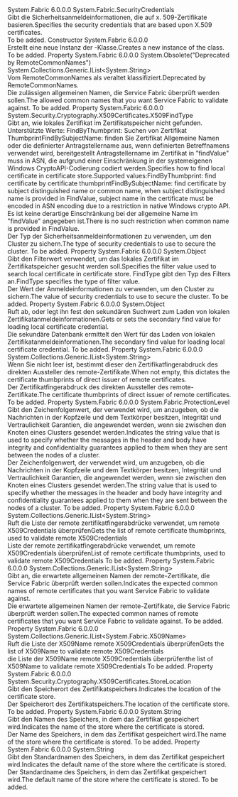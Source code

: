 <Type Name="X509Credentials" FullName="System.Fabric.X509Credentials">
  <TypeSignature Language="C#" Value="public sealed class X509Credentials : System.Fabric.SecurityCredentials" />
  <TypeSignature Language="ILAsm" Value=".class public auto ansi sealed beforefieldinit X509Credentials extends System.Fabric.SecurityCredentials" />
  <TypeSignature Language="DocId" Value="T:System.Fabric.X509Credentials" />
  <TypeSignature Language="VB.NET" Value="Public NotInheritable Class X509Credentials&#xA;Inherits SecurityCredentials" />
  <TypeSignature Language="F#" Value="type X509Credentials = class&#xA;    inherit SecurityCredentials" />
  <AssemblyInfo>
    <AssemblyName>System.Fabric</AssemblyName>
    <AssemblyVersion>6.0.0.0</AssemblyVersion>
  </AssemblyInfo>
  <Base>
    <BaseTypeName>System.Fabric.SecurityCredentials</BaseTypeName>
  </Base>
  <Interfaces />
  <Docs>
    <summary>
      <para><span data-ttu-id="7912d-101">Gibt die Sicherheitsanmeldeinformationen, die auf x. 509-Zertifikate basieren.</span><span class="sxs-lookup"><span data-stu-id="7912d-101">Specifies the security credentials that are based upon X.509 certificates.</span></span></para>
    </summary>
    <remarks>To be added.</remarks>
  </Docs>
  <Members>
    <Member MemberName=".ctor">
      <MemberSignature Language="C#" Value="public X509Credentials ();" />
      <MemberSignature Language="ILAsm" Value=".method public hidebysig specialname rtspecialname instance void .ctor() cil managed" />
      <MemberSignature Language="DocId" Value="M:System.Fabric.X509Credentials.#ctor" />
      <MemberSignature Language="VB.NET" Value="Public Sub New ()" />
      <MemberType>Constructor</MemberType>
      <AssemblyInfo>
        <AssemblyName>System.Fabric</AssemblyName>
        <AssemblyVersion>6.0.0.0</AssemblyVersion>
      </AssemblyInfo>
      <Parameters />
      <Docs>
        <summary>
          <para><span data-ttu-id="7912d-102">Erstellt eine neue Instanz der <see cref="T:System.Fabric.X509Credentials" />-Klasse.</span><span class="sxs-lookup"><span data-stu-id="7912d-102">Creates a new instance of the <see cref="T:System.Fabric.X509Credentials" /> class.</span></span></para>
        </summary>
        <remarks>To be added.</remarks>
      </Docs>
    </Member>
    <Member MemberName="AllowedCommonNames">
      <MemberSignature Language="C#" Value="public System.Collections.Generic.IList&lt;string&gt; AllowedCommonNames { get; }" />
      <MemberSignature Language="ILAsm" Value=".property instance class System.Collections.Generic.IList`1&lt;string&gt; AllowedCommonNames" />
      <MemberSignature Language="DocId" Value="P:System.Fabric.X509Credentials.AllowedCommonNames" />
      <MemberSignature Language="VB.NET" Value="Public ReadOnly Property AllowedCommonNames As IList(Of String)" />
      <MemberSignature Language="F#" Value="member this.AllowedCommonNames : System.Collections.Generic.IList&lt;string&gt;" Usage="System.Fabric.X509Credentials.AllowedCommonNames" />
      <MemberType>Property</MemberType>
      <AssemblyInfo>
        <AssemblyName>System.Fabric</AssemblyName>
        <AssemblyVersion>6.0.0.0</AssemblyVersion>
      </AssemblyInfo>
      <Attributes>
        <Attribute>
          <AttributeName>System.Obsolete("Deprecated by RemoteCommonNames")</AttributeName>
        </Attribute>
      </Attributes>
      <ReturnValue>
        <ReturnType>System.Collections.Generic.IList&lt;System.String&gt;</ReturnType>
      </ReturnValue>
      <Docs>
        <summary>
          <para><span data-ttu-id="7912d-103">Vom RemoteCommonNames als veraltet klassifiziert.</span><span class="sxs-lookup"><span data-stu-id="7912d-103">Deprecated by RemoteCommonNames.</span></span></para>
        </summary>
        <value>
          <para><span data-ttu-id="7912d-104">Die zulässigen allgemeinen Namen, die Service Fabric überprüft werden sollen.</span><span class="sxs-lookup"><span data-stu-id="7912d-104">The allowed common names that you want Service Fabric to validate against.</span></span></para>
        </value>
        <remarks>To be added.</remarks>
      </Docs>
    </Member>
    <Member MemberName="FindType">
      <MemberSignature Language="C#" Value="public System.Security.Cryptography.X509Certificates.X509FindType FindType { get; set; }" />
      <MemberSignature Language="ILAsm" Value=".property instance valuetype System.Security.Cryptography.X509Certificates.X509FindType FindType" />
      <MemberSignature Language="DocId" Value="P:System.Fabric.X509Credentials.FindType" />
      <MemberSignature Language="VB.NET" Value="Public Property FindType As X509FindType" />
      <MemberSignature Language="F#" Value="member this.FindType : System.Security.Cryptography.X509Certificates.X509FindType with get, set" Usage="System.Fabric.X509Credentials.FindType" />
      <MemberType>Property</MemberType>
      <AssemblyInfo>
        <AssemblyName>System.Fabric</AssemblyName>
        <AssemblyVersion>6.0.0.0</AssemblyVersion>
      </AssemblyInfo>
      <ReturnValue>
        <ReturnType>System.Security.Cryptography.X509Certificates.X509FindType</ReturnType>
      </ReturnValue>
      <Docs>
        <summary>
          <para> <span data-ttu-id="7912d-105">Gibt an, wie lokales Zertifikat im Zertifikatspeicher nicht gefunden. Unterstützte Werte: FindByThumbprint: Suchen von Zertifikat ThumbprintFindBySubjectName: finden Sie Zertifikat Allgemeine Namen oder die definierter Antragstellername aus, wenn definierten Betreffnamens verwendet wird, bereitgestellt Antragstellername im Zertifikat in "findValue" muss in ASN, die aufgrund einer Einschränkung in der systemeigenen Windows CryptoAPI-Codierung codiert werden.</span><span class="sxs-lookup"><span data-stu-id="7912d-105">Specifies how to find local certificate in certificate store.Supported values:FindByThumbprint: find certificate by certificate thumbprintFindBySubjectName: find certificate by subject distinguished name or common name, when subject distinguished name is provided in FindValue, subject name in the certificate must be encoded in ASN encoding due to a restriction in native Windows crypto API.</span></span> <span data-ttu-id="7912d-106">Es ist keine derartige Einschränkung bei der allgemeine Name im "findValue" angegeben ist.</span><span class="sxs-lookup"><span data-stu-id="7912d-106">There is no such restriction when common name is provided in FindValue.</span></span></para>
        </summary>
        <value>
          <para><span data-ttu-id="7912d-107">Der Typ der Sicherheitsanmeldeinformationen zu verwenden, um den Cluster zu sichern.</span><span class="sxs-lookup"><span data-stu-id="7912d-107">The type of security credentials to use to secure the cluster.</span></span></para>
        </value>
        <remarks>To be added.</remarks>
      </Docs>
    </Member>
    <Member MemberName="FindValue">
      <MemberSignature Language="C#" Value="public object FindValue { get; set; }" />
      <MemberSignature Language="ILAsm" Value=".property instance object FindValue" />
      <MemberSignature Language="DocId" Value="P:System.Fabric.X509Credentials.FindValue" />
      <MemberSignature Language="VB.NET" Value="Public Property FindValue As Object" />
      <MemberSignature Language="F#" Value="member this.FindValue : obj with get, set" Usage="System.Fabric.X509Credentials.FindValue" />
      <MemberType>Property</MemberType>
      <AssemblyInfo>
        <AssemblyName>System.Fabric</AssemblyName>
        <AssemblyVersion>6.0.0.0</AssemblyVersion>
      </AssemblyInfo>
      <ReturnValue>
        <ReturnType>System.Object</ReturnType>
      </ReturnValue>
      <Docs>
        <summary>
          <para><span data-ttu-id="7912d-108">Gibt den Filterwert verwendet, um das lokales Zertifikat im Zertifikatspeicher gesucht werden soll.</span><span class="sxs-lookup"><span data-stu-id="7912d-108">Specifies the filter value used to search local certificate in certificate store.</span></span> <span data-ttu-id="7912d-109">FindType gibt den Typ des Filters an.</span><span class="sxs-lookup"><span data-stu-id="7912d-109">FindType specifies the type of filter value.</span></span></para>
        </summary>
        <value>
          <para><span data-ttu-id="7912d-110">Der Wert der Anmeldeinformationen zu verwenden, um den Cluster zu sichern.</span><span class="sxs-lookup"><span data-stu-id="7912d-110">The value of security credentials to use to secure the cluster.</span></span></para>
        </value>
        <remarks>To be added.</remarks>
      </Docs>
    </Member>
    <Member MemberName="FindValueSecondary">
      <MemberSignature Language="C#" Value="public object FindValueSecondary { get; set; }" />
      <MemberSignature Language="ILAsm" Value=".property instance object FindValueSecondary" />
      <MemberSignature Language="DocId" Value="P:System.Fabric.X509Credentials.FindValueSecondary" />
      <MemberSignature Language="VB.NET" Value="Public Property FindValueSecondary As Object" />
      <MemberSignature Language="F#" Value="member this.FindValueSecondary : obj with get, set" Usage="System.Fabric.X509Credentials.FindValueSecondary" />
      <MemberType>Property</MemberType>
      <AssemblyInfo>
        <AssemblyName>System.Fabric</AssemblyName>
        <AssemblyVersion>6.0.0.0</AssemblyVersion>
      </AssemblyInfo>
      <ReturnValue>
        <ReturnType>System.Object</ReturnType>
      </ReturnValue>
      <Docs>
        <summary>
          <para><span data-ttu-id="7912d-111">Ruft ab, oder legt ihn fest den sekundären Suchwert zum Laden von lokalen Zertifikatanmeldeinformationen.</span><span class="sxs-lookup"><span data-stu-id="7912d-111">Gets or sets the secondary find value for loading local certificate credential.</span></span></para>
        </summary>
        <value>
          <para><span data-ttu-id="7912d-112">Die sekundäre Datenbank ermittelt den Wert für das Laden von lokalen Zertifikatanmeldeinformationen.</span><span class="sxs-lookup"><span data-stu-id="7912d-112">The secondary find value for loading local certificate credential.</span></span></para>
        </value>
        <remarks>To be added.</remarks>
      </Docs>
    </Member>
    <Member MemberName="IssuerThumbprints">
      <MemberSignature Language="C#" Value="public System.Collections.Generic.IList&lt;string&gt; IssuerThumbprints { get; }" />
      <MemberSignature Language="ILAsm" Value=".property instance class System.Collections.Generic.IList`1&lt;string&gt; IssuerThumbprints" />
      <MemberSignature Language="DocId" Value="P:System.Fabric.X509Credentials.IssuerThumbprints" />
      <MemberSignature Language="VB.NET" Value="Public ReadOnly Property IssuerThumbprints As IList(Of String)" />
      <MemberSignature Language="F#" Value="member this.IssuerThumbprints : System.Collections.Generic.IList&lt;string&gt;" Usage="System.Fabric.X509Credentials.IssuerThumbprints" />
      <MemberType>Property</MemberType>
      <AssemblyInfo>
        <AssemblyName>System.Fabric</AssemblyName>
        <AssemblyVersion>6.0.0.0</AssemblyVersion>
      </AssemblyInfo>
      <ReturnValue>
        <ReturnType>System.Collections.Generic.IList&lt;System.String&gt;</ReturnType>
      </ReturnValue>
      <Docs>
        <summary>
          <para><span data-ttu-id="7912d-113">Wenn Sie nicht leer ist, bestimmt dieser den Zertifikatfingerabdruck des direkten Aussteller des remote-Zertifikate.</span><span class="sxs-lookup"><span data-stu-id="7912d-113">When not empty, this dictates the certificate thumbprints of direct issuer of remote certificates.</span></span></para>
        </summary>
        <value>
          <para><span data-ttu-id="7912d-114">Der Zertifikatfingerabdruck des direkten Aussteller des remote-Zertifikate.</span><span class="sxs-lookup"><span data-stu-id="7912d-114">The certificate thumbprints of direct issuer of remote certificates.</span></span></para>
        </value>
        <remarks>To be added.</remarks>
      </Docs>
    </Member>
    <Member MemberName="ProtectionLevel">
      <MemberSignature Language="C#" Value="public System.Fabric.ProtectionLevel ProtectionLevel { get; set; }" />
      <MemberSignature Language="ILAsm" Value=".property instance valuetype System.Fabric.ProtectionLevel ProtectionLevel" />
      <MemberSignature Language="DocId" Value="P:System.Fabric.X509Credentials.ProtectionLevel" />
      <MemberSignature Language="VB.NET" Value="Public Property ProtectionLevel As ProtectionLevel" />
      <MemberSignature Language="F#" Value="member this.ProtectionLevel : System.Fabric.ProtectionLevel with get, set" Usage="System.Fabric.X509Credentials.ProtectionLevel" />
      <MemberType>Property</MemberType>
      <AssemblyInfo>
        <AssemblyName>System.Fabric</AssemblyName>
        <AssemblyVersion>6.0.0.0</AssemblyVersion>
      </AssemblyInfo>
      <ReturnValue>
        <ReturnType>System.Fabric.ProtectionLevel</ReturnType>
      </ReturnValue>
      <Docs>
        <summary>
          <para><span data-ttu-id="7912d-115">Gibt den Zeichenfolgenwert, der verwendet wird, um anzugeben, ob die Nachrichten in der Kopfzeile und dem Textkörper besitzen, Integrität und Vertraulichkeit Garantien, die angewendet werden, wenn sie zwischen den Knoten eines Clusters gesendet werden.</span><span class="sxs-lookup"><span data-stu-id="7912d-115">Indicates the string value that is used to specify whether the messages in the header and body have integrity and confidentiality guarantees applied to them when they are sent between the nodes of a cluster.</span></span></para>
        </summary>
        <value>
          <para><span data-ttu-id="7912d-116">Der Zeichenfolgenwert, der verwendet wird, um anzugeben, ob die Nachrichten in der Kopfzeile und dem Textkörper besitzen, Integrität und Vertraulichkeit Garantien, die angewendet werden, wenn sie zwischen den Knoten eines Clusters gesendet werden.</span><span class="sxs-lookup"><span data-stu-id="7912d-116">The string value that is used to specify whether the messages in the header and body have integrity and confidentiality guarantees applied to them when they are sent between the nodes of a cluster.</span></span></para>
        </value>
        <remarks>To be added.</remarks>
      </Docs>
    </Member>
    <Member MemberName="RemoteCertThumbprints">
      <MemberSignature Language="C#" Value="public System.Collections.Generic.IList&lt;string&gt; RemoteCertThumbprints { get; }" />
      <MemberSignature Language="ILAsm" Value=".property instance class System.Collections.Generic.IList`1&lt;string&gt; RemoteCertThumbprints" />
      <MemberSignature Language="DocId" Value="P:System.Fabric.X509Credentials.RemoteCertThumbprints" />
      <MemberSignature Language="VB.NET" Value="Public ReadOnly Property RemoteCertThumbprints As IList(Of String)" />
      <MemberSignature Language="F#" Value="member this.RemoteCertThumbprints : System.Collections.Generic.IList&lt;string&gt;" Usage="System.Fabric.X509Credentials.RemoteCertThumbprints" />
      <MemberType>Property</MemberType>
      <AssemblyInfo>
        <AssemblyName>System.Fabric</AssemblyName>
        <AssemblyVersion>6.0.0.0</AssemblyVersion>
      </AssemblyInfo>
      <ReturnValue>
        <ReturnType>System.Collections.Generic.IList&lt;System.String&gt;</ReturnType>
      </ReturnValue>
      <Docs>
        <summary>
          <para><span data-ttu-id="7912d-117">Ruft die Liste der remote zertifikatfingerabdrücke verwendet, um remote X509Credentials überprüfen</span><span class="sxs-lookup"><span data-stu-id="7912d-117">Gets the list of remote certificate thumbprints, used to validate remote X509Credentials</span></span></para>
        </summary>
        <value>
          <para><span data-ttu-id="7912d-118">Liste der remote zertifikatfingerabdrücke verwendet, um remote X509Credentials überprüfen</span><span class="sxs-lookup"><span data-stu-id="7912d-118">List of remote certificate thumbprints, used to validate remote X509Credentials</span></span></para>
        </value>
        <remarks>To be added.</remarks>
      </Docs>
    </Member>
    <Member MemberName="RemoteCommonNames">
      <MemberSignature Language="C#" Value="public System.Collections.Generic.IList&lt;string&gt; RemoteCommonNames { get; }" />
      <MemberSignature Language="ILAsm" Value=".property instance class System.Collections.Generic.IList`1&lt;string&gt; RemoteCommonNames" />
      <MemberSignature Language="DocId" Value="P:System.Fabric.X509Credentials.RemoteCommonNames" />
      <MemberSignature Language="VB.NET" Value="Public ReadOnly Property RemoteCommonNames As IList(Of String)" />
      <MemberSignature Language="F#" Value="member this.RemoteCommonNames : System.Collections.Generic.IList&lt;string&gt;" Usage="System.Fabric.X509Credentials.RemoteCommonNames" />
      <MemberType>Property</MemberType>
      <AssemblyInfo>
        <AssemblyName>System.Fabric</AssemblyName>
        <AssemblyVersion>6.0.0.0</AssemblyVersion>
      </AssemblyInfo>
      <ReturnValue>
        <ReturnType>System.Collections.Generic.IList&lt;System.String&gt;</ReturnType>
      </ReturnValue>
      <Docs>
        <summary>
          <para><span data-ttu-id="7912d-119">Gibt an, die erwartete allgemeinen Namen der remote-Zertifikate, die Service Fabric überprüft werden sollen.</span><span class="sxs-lookup"><span data-stu-id="7912d-119">Indicates the expected common names of remote certificates that you want Service Fabric to validate against.</span></span></para>
        </summary>
        <value>
          <para><span data-ttu-id="7912d-120">Die erwartete allgemeinen Namen der remote-Zertifikate, die Service Fabric überprüft werden sollen.</span><span class="sxs-lookup"><span data-stu-id="7912d-120">The expected common names of remote certificates that you want Service Fabric to validate against.</span></span></para>
        </value>
        <remarks>To be added.</remarks>
      </Docs>
    </Member>
    <Member MemberName="RemoteX509Names">
      <MemberSignature Language="C#" Value="public System.Collections.Generic.IList&lt;System.Fabric.X509Name&gt; RemoteX509Names { get; }" />
      <MemberSignature Language="ILAsm" Value=".property instance class System.Collections.Generic.IList`1&lt;class System.Fabric.X509Name&gt; RemoteX509Names" />
      <MemberSignature Language="DocId" Value="P:System.Fabric.X509Credentials.RemoteX509Names" />
      <MemberSignature Language="VB.NET" Value="Public ReadOnly Property RemoteX509Names As IList(Of X509Name)" />
      <MemberSignature Language="F#" Value="member this.RemoteX509Names : System.Collections.Generic.IList&lt;System.Fabric.X509Name&gt;" Usage="System.Fabric.X509Credentials.RemoteX509Names" />
      <MemberType>Property</MemberType>
      <AssemblyInfo>
        <AssemblyName>System.Fabric</AssemblyName>
        <AssemblyVersion>6.0.0.0</AssemblyVersion>
      </AssemblyInfo>
      <ReturnValue>
        <ReturnType>System.Collections.Generic.IList&lt;System.Fabric.X509Name&gt;</ReturnType>
      </ReturnValue>
      <Docs>
        <summary>
          <para><span data-ttu-id="7912d-121">Ruft die Liste der X509Name remote X509Credentials überprüfen</span><span class="sxs-lookup"><span data-stu-id="7912d-121">Gets the list of X509Name to validate remote X509Credentials</span></span></para>
        </summary>
        <value>
          <para><span data-ttu-id="7912d-122">die Liste der X509Name remote X509Credentials überprüfen</span><span class="sxs-lookup"><span data-stu-id="7912d-122">the list of X509Name to validate remote X509Credentials</span></span></para>
        </value>
        <remarks>To be added.</remarks>
      </Docs>
    </Member>
    <Member MemberName="StoreLocation">
      <MemberSignature Language="C#" Value="public System.Security.Cryptography.X509Certificates.StoreLocation StoreLocation { get; set; }" />
      <MemberSignature Language="ILAsm" Value=".property instance valuetype System.Security.Cryptography.X509Certificates.StoreLocation StoreLocation" />
      <MemberSignature Language="DocId" Value="P:System.Fabric.X509Credentials.StoreLocation" />
      <MemberSignature Language="VB.NET" Value="Public Property StoreLocation As StoreLocation" />
      <MemberSignature Language="F#" Value="member this.StoreLocation : System.Security.Cryptography.X509Certificates.StoreLocation with get, set" Usage="System.Fabric.X509Credentials.StoreLocation" />
      <MemberType>Property</MemberType>
      <AssemblyInfo>
        <AssemblyName>System.Fabric</AssemblyName>
        <AssemblyVersion>6.0.0.0</AssemblyVersion>
      </AssemblyInfo>
      <ReturnValue>
        <ReturnType>System.Security.Cryptography.X509Certificates.StoreLocation</ReturnType>
      </ReturnValue>
      <Docs>
        <summary>
          <para><span data-ttu-id="7912d-123">Gibt den Speicherort des Zertifikatspeichers.</span><span class="sxs-lookup"><span data-stu-id="7912d-123">Indicates the location of the certificate store.</span></span></para>
        </summary>
        <value>
          <para><span data-ttu-id="7912d-124">Der Speicherort des Zertifikatspeichers.</span><span class="sxs-lookup"><span data-stu-id="7912d-124">The location of the certificate store.</span></span></para>
        </value>
        <remarks>To be added.</remarks>
      </Docs>
    </Member>
    <Member MemberName="StoreName">
      <MemberSignature Language="C#" Value="public string StoreName { get; set; }" />
      <MemberSignature Language="ILAsm" Value=".property instance string StoreName" />
      <MemberSignature Language="DocId" Value="P:System.Fabric.X509Credentials.StoreName" />
      <MemberSignature Language="VB.NET" Value="Public Property StoreName As String" />
      <MemberSignature Language="F#" Value="member this.StoreName : string with get, set" Usage="System.Fabric.X509Credentials.StoreName" />
      <MemberType>Property</MemberType>
      <AssemblyInfo>
        <AssemblyName>System.Fabric</AssemblyName>
        <AssemblyVersion>6.0.0.0</AssemblyVersion>
      </AssemblyInfo>
      <ReturnValue>
        <ReturnType>System.String</ReturnType>
      </ReturnValue>
      <Docs>
        <summary>
          <para><span data-ttu-id="7912d-125">Gibt den Namen des Speichers, in dem das Zertifikat gespeichert wird.</span><span class="sxs-lookup"><span data-stu-id="7912d-125">Indicates the name of the store where the certificate is stored.</span></span></para>
        </summary>
        <value>
          <para><span data-ttu-id="7912d-126">Der Name des Speichers, in dem das Zertifikat gespeichert wird.</span><span class="sxs-lookup"><span data-stu-id="7912d-126">The name of the store where the certificate is stored.</span></span></para>
        </value>
        <remarks>To be added.</remarks>
      </Docs>
    </Member>
    <Member MemberName="StoreNameDefault">
      <MemberSignature Language="C#" Value="public static string StoreNameDefault { get; }" />
      <MemberSignature Language="ILAsm" Value=".property string StoreNameDefault" />
      <MemberSignature Language="DocId" Value="P:System.Fabric.X509Credentials.StoreNameDefault" />
      <MemberSignature Language="VB.NET" Value="Public Shared ReadOnly Property StoreNameDefault As String" />
      <MemberSignature Language="F#" Value="member this.StoreNameDefault : string" Usage="System.Fabric.X509Credentials.StoreNameDefault" />
      <MemberType>Property</MemberType>
      <AssemblyInfo>
        <AssemblyName>System.Fabric</AssemblyName>
        <AssemblyVersion>6.0.0.0</AssemblyVersion>
      </AssemblyInfo>
      <ReturnValue>
        <ReturnType>System.String</ReturnType>
      </ReturnValue>
      <Docs>
        <summary>
          <para><span data-ttu-id="7912d-127">Gibt den Standardnamen des Speichers, in dem das Zertifikat gespeichert wird.</span><span class="sxs-lookup"><span data-stu-id="7912d-127">Indicates the default name of the store where the certificate is stored.</span></span></para>
        </summary>
        <value>
          <para><span data-ttu-id="7912d-128">Der Standardname des Speichers, in dem das Zertifikat gespeichert wird.</span><span class="sxs-lookup"><span data-stu-id="7912d-128">The default name of the store where the certificate is stored.</span></span></para>
        </value>
        <remarks>To be added.</remarks>
      </Docs>
    </Member>
  </Members>
</Type>